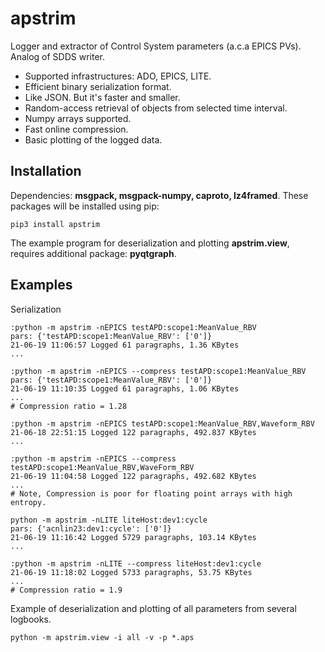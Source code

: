 # apstrim
Logger and extractor of Control System parameters (a.c.a EPICS PVs). 
Analog of SDDS writer.

- Supported infrastructures: ADO, EPICS, LITE.
- Efficient binary serialization format.
- Like JSON. But it's faster and smaller.
- Random-access retrieval of objects from selected time interval.
- Numpy arrays supported.
- Fast online compression.
- Basic plotting of the logged data.

## Installation
Dependencies: **msgpack, msgpack-numpy, caproto, lz4framed**. 
These packages will be installed using pip:

    pip3 install apstrim

The example program for deserialization and plotting **apstrim.view**,
requires additional package: **pyqtgraph**.

## Examples

Serialization


	:python -m apstrim -nEPICS testAPD:scope1:MeanValue_RBV
	pars: {'testAPD:scope1:MeanValue_RBV': ['0']}
	21-06-19 11:06:57 Logged 61 paragraphs, 1.36 KBytes
	...

	:python -m apstrim -nEPICS --compress testAPD:scope1:MeanValue_RBV
	pars: {'testAPD:scope1:MeanValue_RBV': ['0']}
	21-06-19 11:10:35 Logged 61 paragraphs, 1.06 KBytes
	...
	# Compression ratio = 1.28

    :python -m apstrim -nEPICS testAPD:scope1:MeanValue_RBV,Waveform_RBV
    21-06-18 22:51:15 Logged 122 paragraphs, 492.837 KBytes
    ...

    :python -m apstrim -nEPICS --compress testAPD:scope1:MeanValue_RBV,WaveForm_RBV
    21-06-19 11:04:58 Logged 122 paragraphs, 492.682 KBytes
	...
	# Note, Compression is poor for floating point arrays with high entropy.

	python -m apstrim -nLITE liteHost:dev1:cycle
	pars: {'acnlin23:dev1:cycle': ['0']}
	21-06-19 11:16:42 Logged 5729 paragraphs, 103.14 KBytes
	...

	:python -m apstrim -nLITE --compress liteHost:dev1:cycle
	21-06-19 11:18:02 Logged 5733 paragraphs, 53.75 KBytes
	...
	# Compression ratio = 1.9

Example of deserialization and plotting of all parameters from several logbooks.

    python -m apstrim.view -i all -v -p *.aps

